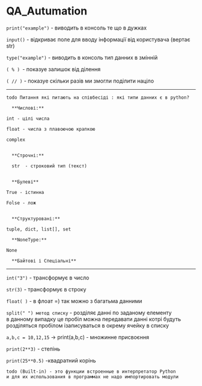 # QA_Autumation

`print("example")` - виводить в консоль те що в дужках

`input()` - відкриває поле для вводу інформації від користувача (вертає str)

`type("example")` - виводить в консоль тип данних в змінній

`( % ) `- показуе залишок від ділення

`( // )` - показуе скільки разів ми змогли поділити націло  

---
    todo Питання які питають на співбесіді : які типи данних є в python?
    
      **Числові:** 
    
    int - цілі числа
    
    float - числа з плавоючою крапкою
    
    complex  
    

      **Строчні:** 
    
      str  - строковий тип (текст) 
    

      **Булеві**
    
    True - істинна 
    
    Folse - лож 
    

      **Структуровані:** 

    tuple, dict, list[], set  

      **NoneType:**

    None  

      **Байтові і Спеціальні**   
---

`int("3")` - трансформує в число

`str(3)` - трансформує в строку

`float( )` - в флоат =) так можно з багатьма данними

`split(" ") метод списку` - розділяє данні по заданому елементу  
в данному випадку це пробіл можна передавати данні котрі будуть  
розділяться пробілом ізаписуваться в окрему ячейку в списку  

`a,b,c = 10,12,15`  ->  print(a,b,c) - множинне присвоєння  

`print(2**3)` - степінь  

`print(25**0.5)` -квадратний корінь

    todo (Built-in) - это функции встроенные в интерпретатор Python
    и для их использования в программах не надо импортировать модули